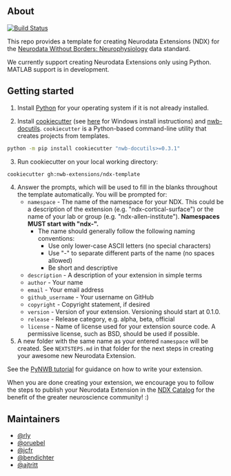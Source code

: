 ## About

[![Build Status](https://dev.azure.com/nwb-extensions/ndx-template/_apis/build/status/nwb-extensions.ndx-template?branchName=master)](https://dev.azure.com/nwb-extensions/ndx-template/_build/latest?definitionId=1&branchName=master)

This repo provides a template for creating Neurodata Extensions (NDX) for the
[Neurodata Without Borders: Neurophysiology](http://neurodatawithoutborders.github.io/)
 data standard.

We currently support creating Neurodata Extensions only using Python.
MATLAB support is in development.

## Getting started

1. Install [Python](https://www.python.org/downloads/) for your operating system if it is not already installed.

2. Install [cookiecutter](https://pypi.org/project/cookiecutter/) (see [here](https://cookiecutter.readthedocs.io/en/latest/installation.html) for Windows install instructions) and [nwb-docutils](https://pypi.org/project/nwb-docutils/).
`cookiecutter` is a Python-based command-line utility that creates projects from templates.
```bash
python -m pip install cookiecutter "nwb-docutils>=0.3.1"
```
3. Run cookiecutter on your local working directory:
```bash
cookiecutter gh:nwb-extensions/ndx-template
```
4. Answer the prompts, which will be used to fill in the blanks throughout the
template automatically. You will be prompted for:
    - `namespace` - The name of the namespace for your NDX. This could be a
    description of the extension (e.g. "ndx-cortical-surface") or the name of your
    lab or group (e.g. "ndx-allen-institute"). **Namespaces MUST start with "ndx-".**
      - The name should generally follow the following naming conventions:
        - Use only lower-case ASCII letters (no special characters)
        - Use "-" to separate different parts of the name (no spaces allowed)
        - Be short and descriptive
    - `description` - A description of your extension in simple terms
    - `author` - Your name
    - `email` - Your email address
    - `github_username` - Your username on GitHub
    - `copyright` - Copyright statement, if desired
    - `version` - Version of your extension. Versioning should start at 0.1.0.
    - `release` - Release category, e.g. alpha, beta, official
    - `license` - Name of license used for your extension source code.
    A permissive license, such as BSD, should be used if possible.
5. A new folder with the same name as your entered `namespace` will be
created. See `NEXTSTEPS.md` in that folder for the next steps in creating
your awesome new Neurodata Extension.

See the [PyNWB tutorial](https://pynwb.readthedocs.io/en/stable/tutorials/general/extensions.html) for guidance on how to write your extension.

When you are done creating your extension, we encourage you to follow the steps
to publish your Neurodata Extension in the [NDX Catalog](https://github.com/nwb-extensions/) for the benefit of the
greater neuroscience community! :)

## Maintainers
- [@rly](https://github.com/rly)
- [@oruebel](https://github.com/oruebel)
- [@jcfr](https://github.com/jcfr)
- [@bendichter](https://github.com/bendichter)
- [@ajtritt](https://github.com/ajtritt)
